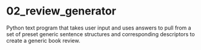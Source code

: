 # 02_review_generator
Python text program that takes user input and uses answers to pull from a set of preset generic sentence structures and corresponding descriptors to create a generic book review.
